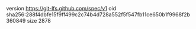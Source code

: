 version https://git-lfs.github.com/spec/v1
oid sha256:288f4dbfe15f9ff499c2c74b4d728a552f5f547fb11ce650b1f9968f2b360849
size 2878
